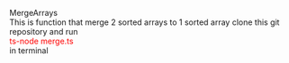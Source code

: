 MergeArrays<br />
This is function that merge 2 sorted arrays to 1 sorted array
clone this git repository and run <br />
<font color="red">ts-node merge.ts</font>
<br />
in terminal
